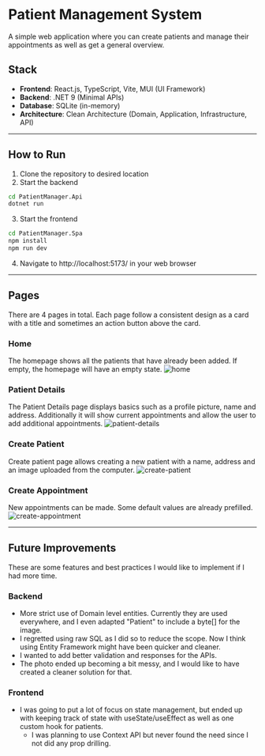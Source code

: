 # Patient Management System

A simple web application where you can create patients and manage their appointments as well as get a general overview.
## Stack

- **Frontend**: React.js, TypeScript, Vite, MUI (UI Framework)
- **Backend**: .NET 9 (Minimal APIs)
- **Database**: SQLite (in-memory)
- **Architecture**: Clean Architecture (Domain, Application, Infrastructure, API)

---

## How to Run
1. Clone the repository to desired location
2. Start the backend

```bash
cd PatientManager.Api
dotnet run
```

3. Start the frontend

```bash
cd PatientManager.Spa
npm install
npm run dev
```

4. Navigate to http://localhost:5173/ in your web browser
---

## Pages
There are 4 pages in total. Each page follow a consistent design as a card with a title and sometimes an action button above the card.
### Home
The homepage shows all the patients that have already been added. If empty, the homepage will have an empty state.
![home](https://github.com/user-attachments/assets/3715bc5f-15d2-442d-a44d-d698f33706e7)

### Patient Details
The Patient Details page displays basics such as a profile picture, name and address. Additionally it will show current appointments and allow the user to add additional appointments.
![patient-details](https://github.com/user-attachments/assets/fdf47110-3938-467b-826d-325c8f5edc64)

### Create Patient
Create patient page allows creating a new patient with a name, address and an image uploaded from the computer.
![create-patient](https://github.com/user-attachments/assets/4768e781-e2a3-49bb-939d-bb9f8b0a7d6a)

### Create Appointment
New appointments can be made. Some default values are already prefilled.
![create-appointment](https://github.com/user-attachments/assets/6690e4bc-4e8a-422d-b9dd-779267c901ae)

---

## Future Improvements
These are some features and best practices I would like to implement if I had more time.

### Backend
- More strict use of Domain level entities. Currently they are used everywhere, and I even adapted "Patient" to include a byte[] for the image.
- I regretted using raw SQL as I did so to reduce the scope. Now I think using Entity Framework might have been quicker and cleaner.
- I wanted to add better validation and responses for the APIs.
- The photo ended up becoming a bit messy, and I would like to have created a cleaner solution for that. 

### Frontend
- I was going to put a lot of focus on state management, but ended up with keeping track of state with useState/useEffect as well as one custom hook for patients.
    - I was planning to use Context API but never found the need since I not did any prop drilling.
